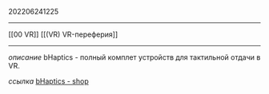 202206241225
***
[[00 VR]] [[(VR) VR-переферия]]
***
*описание*
bHaptics - полный комплет устройств для тактильной отдачи в VR.

*ссылка*
[bHaptics - shop](https://www.bhaptics.com/shop)